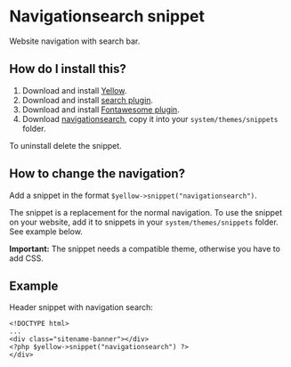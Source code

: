 Navigationsearch snippet
========================
Website navigation with search bar.

How do I install this?
----------------------
1. Download and install [Yellow](https://github.com/datenstrom/yellow/).  
2. Download and install [search plugin](https://github.com/datenstrom/yellow-extensions/blob/master/plugins/search/README.md).  
3. Download and install [Fontawesome plugin](https://github.com/datenstrom/yellow-extensions/blob/master/plugins/fontawesome/README.md).  
4. Download [navigationsearch](navigationsearch.php?raw=true), copy it into your `system/themes/snippets` folder.  

To uninstall delete the snippet.

How to change the navigation?
-----------------------------
Add a snippet in the format `$yellow->snippet("navigationsearch")`.  

The snippet is a replacement for the normal navigation. To use the snippet on your website, add it to snippets in your `system/themes/snippets` folder. See example below.

**Important:** The snippet needs a compatible theme, otherwise you have to add CSS.

Example
-------
Header snippet with navigation search:

    <!DOCTYPE html>
    ...
    <div class="sitename-banner"></div>
    <?php $yellow->snippet("navigationsearch") ?>
    </div>